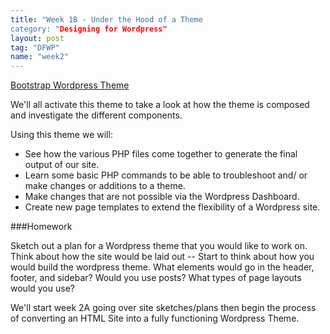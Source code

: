 ```yaml
---
title: "Week 1B - Under the Hood of a Theme
category: "Designing for Wordpress"
layout: post
tag: "DFWP"
name: "week2"
---
```


[Bootstrap Wordpress Theme](http://320press.com/wpbs/)

We'll all activate this theme to take a look at how the theme is composed and investigate the different components. 

Using this theme we will:

* See how the various PHP files come together to generate the final output of our site. 
* Learn some basic PHP commands to be able to troubleshoot and/ or make changes or additions to a theme.
* Make changes that are not possible via the Wordpress Dashboard.
* Create new page templates to extend the flexibility of a Wordpress site.

###Homework

Sketch out a plan for a Wordpress theme that you would like to work on. Think about how the site would be laid out -- Start to think about how you would build the wordpress theme. What elements would go in the header, footer, and sidebar? Would you use posts? What types of page layouts would you use? 

We'll start week 2A going over site sketches/plans then begin the process of converting an HTML Site into a fully functioning Wordpress Theme. 